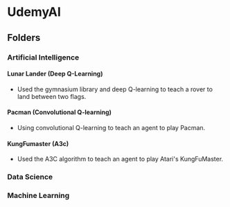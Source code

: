 # UdemyAI
## Folders
### Artificial Intelligence
#### Lunar Lander (Deep Q-Learning)
* Used the gymnasium library and deep Q-learning to teach a rover to land between two flags.
#### Pacman (Convolutional Q-learning)
* Using convolutional Q-learning to teach an agent to play Pacman.
#### KungFumaster (A3c)
* Used the A3C algorithm to teach an agent to play Atari's KungFuMaster.
### Data Science
### Machine Learning
